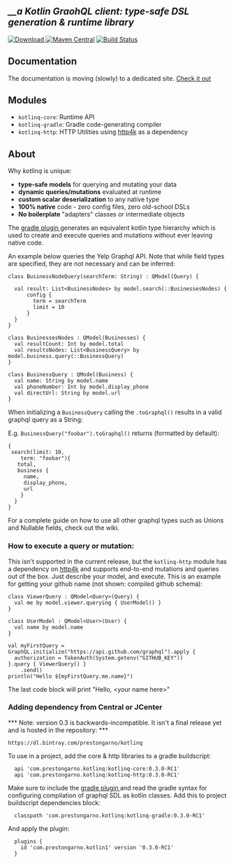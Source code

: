 *__a Kotlin GraohQL client: type-safe DSL generation & runtime library*
-----------------------------

[ ![Download](https://api.bintray.com/packages/prestongarno/kotlinq/kotlinq-gradle/images/download.svg?version=0.3.0-RC1) ](https://bintray.com/prestongarno/kotlinq/kotlinq-gradle/0.3.0-RC1/link)
[![Maven Central](https://maven-badges.herokuapp.com/maven-central/com.prestongarno.ktq/ktq-client/badge.svg)](https://maven-badges.herokuapp.com/maven-central/com.prestongarno.ktq/ktq-client)
[![Build Status](https://travis-ci.org/prestongarno/ktq.svg?branch=master)](https://travis-ci.org/prestongarno/ktq)

## Documentation

The documentation is moving (slowly) to a dedicated site. [Check it out](https://prestongarno.github.io/ktq/)

## Modules

* `kotlinq-core`: Runtime API
* `kotlinq-gradle`: Gradle code-generating compiler
* `kotlinq-http`: HTTP Utilities using [http4k](http://http4k.org) as a dependency

## About

Why *kotlinq* is unique:

* **type-safe models** for querying and mutating your data
* **dynamic queries/mutations** evaluated at runtime
* **custom scalar deserialization** to any native type
* **100% native** code - zero config files, zero old-school DSLs
* **No boilerplate** "adapters" classes or intermediate objects

The [ gradle plugin ](ktq-gradle) generates an equivalent kotlin type hierarchy which is used to create and execute queries
and mutations without ever leaving native code.

An example below queries the Yelp Graphql API. 
Note that while field types are specified, they are not necessary and can be inferred:

    class BusinessNodeQuery(searchTerm: String) : QModel(Query) {

      val result: List<BusinessNodes> by model.search(::BusinessesNodes) {
          config {
            term = searchTerm
            limit = 10
          }
      }
    }

    class BusinessesNodes : QModel(Businesses) {
      val resultCount: Int by model.total
      val resultsNodes: List<BusinessQuery> by model.business.query(::BusinessQuery)
    }

    class BusinessQuery : QModel(Business) {
      val name: String by model.name
      val phoneNumber: Int by model.display_phone
      val directUrl: String by model.url
    }


When initializing a `BusinessQuery` calling the `.toGraphql()` results in a valid graphql query as a String:

E.g. `BusinessQuery("foobar").toGraphql()` returns (formatted by default):

    {
     search(limit: 10,
        term: "foobar"){
       total,
       business {
         name,
         display_phone,
         url 
        }
      }
    }

For a complete guide on how to use all other graphql types such as Unions and Nullable fields,
check out the wiki.

### How to execute a query or mutation:

This isn't supported in the current release, but the `kotlinq-http` module has
a dependency on [http4k](http://http4k.org) and supports end-to-end mutations and queries out of the box. Just 
describe your model, and execute. This is an example for getting your github name (not shown: compiled github schema):

    class ViewerQuery : QModel<Query>(Query) {
      val me by model.viewer.querying { UserModel() }
    }
    
    class UserModel : QModel<User>(User) {
      val name by model.name
    }

    val myFirstQuery = GraphQL.initialize("https://api.github.com/graphql").apply {
      authorization = TokenAuth(System.getenv("GITHUB_KEY"))
    }.query { ViewerQuery() }
        .send()
    println("Hello ${myFirstQuery.me.name}")


The last code block will print "Hello, \<your name here\>"

### Adding dependency from Central or JCenter

*** Note: version 0.3 is backwards-incompatible. It isn't a final release yet and is hosted in the repository: ***

    https://dl.bintray.com/prestongarno/kotlinq

To use in a project, add the core & http libraries to a gradle buildscript:

      api 'com.prestongarno.kotlinq:kotlinq-core:0.3.0-RC1'
      api 'com.prestongarno.kotlinq:kotlinq-http:0.3.0-RC1'

Make sure to include the [ gradle plugin ](ktq-gradle) and read
 the gradle syntax for configuring compilation of graphql SDL as kotlin classes. 
 Add this to project buildscript dependencies block:

      classpath 'com.prestongarno.kotlinq:kotlinq-gradle:0.3.0-RC1'

And apply the plugin:

      plugins {
        id 'com.prestongarno.kotlin1' version '0.3.0-RC1'
      }


